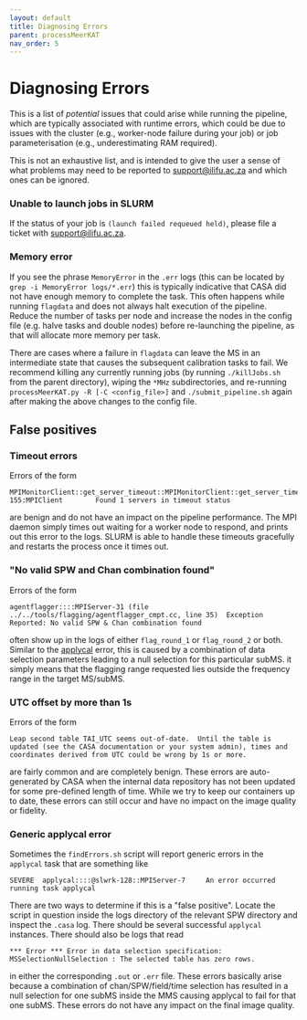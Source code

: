 ```yaml
---
layout: default
title: Diagnosing Errors
parent: processMeerKAT
nav_order: 5
---
```


# Diagnosing Errors
This is a list of _potential_ issues that could arise while running the pipeline, which are typically associated with runtime errors, which could be due to issues with the cluster (e.g., worker-node failure during your job) or job parameterisation (e.g., underestimating RAM required).

This is not an exhaustive list, and is intended to give the user a sense of what problems may need to be reported to support@ilifu.ac.za and which ones can be ignored.

### Unable to launch jobs in SLURM

If the status of your job is `(launch failed requeued held)`, please file a ticket with support@ilifu.ac.za.

### Memory error

If you see the phrase `MemoryError` in the `.err` logs (this can be located by `grep -i MemoryError logs/*.err`) this is typically indicative that CASA did not have enough memory to complete the task. This often happens while running `flagdata` and does not always halt execution of the pipeline. Reduce the number of tasks per node and increase the nodes in the config file (e.g. halve tasks and double nodes) before re-launching the pipeline, as that will allocate more memory per task.

There are cases where a failure in `flagdata` can leave the MS in an intermediate state that causes the subsequent calibration tasks to fail. We recommend killing any currently running jobs (by running `./killJobs.sh` from the parent directory), wiping the `*MHz` subdirectories, and re-running `processMeerKAT.py -R [-C <config_file>]` and `./submit_pipeline.sh` again after making the above changes to the config file.


## False positives
### Timeout errors
Errors of the form
```
MPIMonitorClient::get_server_timeout::MPIMonitorClient::get_server_timeout::@slwrk-155:MPIClient        Found 1 servers in timeout status
```

are benign and do not have an impact on the pipeline performance. The MPI daemon simply times out waiting for a worker node to respond, and prints out this error to the logs. SLURM is able to handle these timeouts gracefully and restarts the process once it times out.


### "No valid SPW and Chan combination found"
Errors of the form
```
agentflagger::::MPIServer-31 (file ../../tools/flagging/agentflagger_cmpt.cc, line 35)  Exception Reported: No valid SPW & Chan combination found
```

often show up in the logs of either `flag_round_1` or `flag_round_2` or both. Similar to the [applycal](#generic-applycal-error) error, this is caused by a combination of data selection parameters leading to a null selection for this particular subMS. it simply means that the flagging range requested lies outside the frequency range in the target MS/subMS.

### UTC offset by more than 1s
Errors of the form 
```
Leap second table TAI_UTC seems out-of-date.  Until the table is updated (see the CASA documentation or your system admin), times and coordinates derived from UTC could be wrong by 1s or more.
```

are fairly common and are completely benign. These errors are auto-generated by CASA when the internal data repository has not been updated for some pre-defined length of time. While we try to keep our containers up to date, these errors can still occur and have no impact on the image quality or fidelity.


### Generic applycal error
Sometimes the `findErrors.sh` script will report generic errors in the `applycal` task that are something like
```
SEVERE  applycal::::@slwrk-128::MPIServer-7     An error occurred running task applycal
```

There are two ways to determine if this is a "false positive". Locate the script in question inside the logs directory of the relevant SPW directory and inspect the `.casa` log. There should be several successful `applycal` instances. There should also be logs that read
```
*** Error *** Error in data selection specification: MSSelectionNullSelection : The selected table has zero rows.
```
in either the corresponding `.out` or `.err` file. These errors basically arise because a combination of chan/SPW/field/time selection has resulted in a null selection for one subMS inside the MMS causing applycal to fail for that one subMS. These errors do not have any impact on the final image quality.

